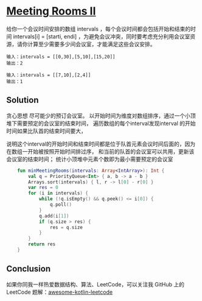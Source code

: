 # [Meeting Rooms II][title]
给你一个会议时间安排的数组 intervals ，每个会议时间都会包括开始和结束的时间 intervals[i] = [starti, endi] ，为避免会议冲突，同时要考虑充分利用会议室资源，请你计算至少需要多少间会议室，才能满足这些会议安排。

```text
输入：intervals = [[0,30],[5,10],[15,20]]
输出：2

输入：intervals = [[7,10],[2,4]]
输出：1
```

## Solution
贪心思想
尽可能少的预订会议室。
以开始时间为维度对数组排序，通过一个小顶堆下需要预定的会议室的结束时间，
遍历数组的每个interval发现interval 的开始时间如果比队首的结束时间要大，

说明这个interval的开始时间和结束时间都是位于队首元素会议时间后面的，因为在数组一开始被按照开始时间排过序，
 和当前的队首的会议室可以共用，更新该会议室的结束时间； 统计小顶堆中元素个数即为最小需要预定的会议室

```kotlin
    fun minMeetingRooms(intervals: Array<IntArray>): Int {
        val q = PriorityQueue<Int> { a, b -> a - b }
        Arrays.sort(intervals) { l, r -> l[0] - r[0] }
        var res = 0
        for (i in intervals) {
            while (!q.isEmpty() && q.peek() <= i[0]) {
                q.poll()
            }
            q.add(i[1])
            if (q.size > res) {
                res = q.size
            }
        }
        return res
    }

```

## Conclusion

如果你同我一样热爱数据结构、算法、LeetCode，可以关注我 GitHub 上的 LeetCode 题解：[awesome-kotlin-leetcode][akl]



[title]: https://leetcode-cn.com/problems/meeting-rooms-ii/
[akl]: https://github.com/NightXlt/awesome-kotlin-leetcode
